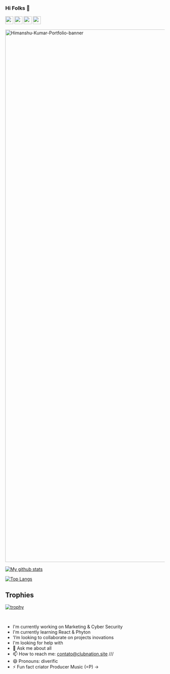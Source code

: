 
### Hi Folks 👋

<a href="https://www.linkedin.com/in/pauloboaventura/"><img src="https://img.shields.io/badge/linkedin-%230077B5.svg?&style=for-the-badge&logo=linkedin&logoColor=white" height=25></a> <a href="https://stackoverflow.com/users/9431571"><img src="https://img.shields.io/badge/stackoverflow-%23f48024.svg?&style=for-the-badge&logo=stackoverflow&logoColor=white" height=25></a> <a href="https://clubnation.site"><img src="https://img.shields.io/badge/Blog-%23070.svg?&style=for-the-badge&logo=stackoverflow&logoColor=white" height=25></a> <a href="mailto:contato@clubnation.site"><img src="https://img.shields.io/badge/email-%23f10.svg?&style=for-the-badge&logo=website&logoColor=white" height=25></a>

<img width="1685" alt="Himanshu-Kumar-Portfolio-banner" src="https://user-images.githubusercontent.com/87880250/210894322-069b8c98-6f34-4d4d-9f84-ad40308a6492.png">

[![My github stats](https://github-readme-stats.vercel.app/api?username=pauloboaventura&count_private=true&bg_color=fff&text_color=0A2540&title_color=635BFF&hide=stars&custom_title=GitHub%20Stats)](https://github.com/pauloboaventura)


<!--
**PauloBoaventura/PauloBoaventura** is a ✨ _special_ ✨ repository because its `README.md` (this file) appears on your GitHub profile.

Here are some ideas to get you started:

- 🔭 I’m currently working on ...
- 🌱 I’m currently learning ...
- 👯 I’m looking to collaborate on ...
- 🤔 I’m looking for help with ...
- 💬 Ask me about ...
- 📫 How to reach me: ...
- 😄 Pronouns: ...
- ⚡ Fun fact: ...
-->
[![Top Langs](https://github-readme-stats.vercel.app/api/top-langs/?username=PauloBoaventura&langs_count=10)](https://github.com/pauloboaventura/)


## Trophies

[![trophy](https://github-profile-trophy.vercel.app/?username=PauloBoaventura&theme=white)](https://github.com/pauloboaventura)





<br>

- I'm currently working on Marketing & Cyber Security
- I'm currently learning React & Phyton 
- ’I’m looking to collaborate on projects inovations
- I'm looking for help with 
- 💬 Ask me about all
- 📫 How to reach me: contato@clubnation.site ///
- 😄 Pronouns: diverific
- ⚡ Fun fact criator Producer Music  (=P)
->
  

